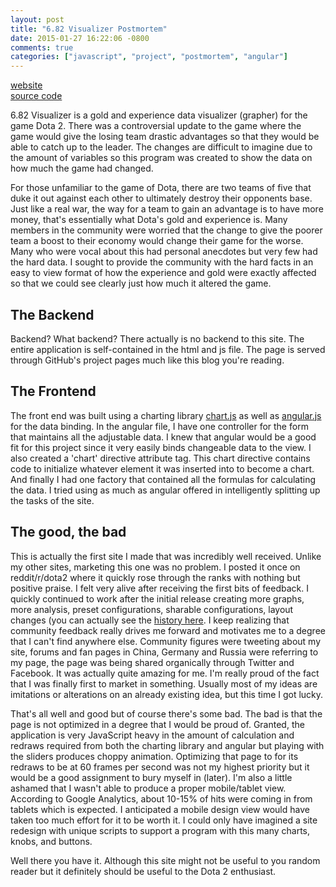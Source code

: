 ```yaml
---
layout: post
title: "6.82 Visualizer Postmortem"
date: 2015-01-27 16:22:06 -0800
comments: true
categories: ["javascript", "project", "postmortem", "angular"]
---
```


<a href="http://jasonjl.me/682Visualizer">website</a>   
<a href="https://github.com/lee-jason/682Visualizer">source code</a>   

6.82 Visualizer is a gold and experience data visualizer (grapher) for the game Dota 2.  There was a controversial update to the game where the game would give the losing team drastic advantages so that they would be able to catch up to the leader. The changes are difficult to imagine due to the amount of variables so this program was created to show the data on how much the game had changed.

<!-- more --> 

For those unfamiliar to the game of Dota, there are two teams of five that duke it out against each other to ultimately destroy their opponents base. Just like a real war, the way for a team to gain an advantage is to have more money, that's essentially what Dota's gold and experience is. Many members in the community were worried that the change to give the poorer team a boost to their economy would change their game for the worse. Many who were vocal about this had personal anecdotes but very few had the hard data. I sought to provide the community with the hard facts in an easy to view format of how the experience and gold were exactly affected so that we could see clearly just how much it altered the game.
 

<h2>The Backend</h2>
Backend? What backend? There actually is no backend to this site.  The entire application is self-contained in the html and js file.  The page is served through GitHub's project pages much like this blog you're reading.
 
<h2>The Frontend</h2>
The front end was built using a charting library <a href="http://www.chartjs.org/">chart.js</a> as well as <a href="https://angularjs.org/">angular.js</a> for the data binding. In the angular file, I have one controller for the form that maintains all the adjustable data. I knew that angular would be a good fit for this project since it very easily binds changeable data to the view. I also created a 'chart' directive attribute tag. This chart directive contains code to initialize whatever element it was inserted into to become a chart. And finally I had one factory that contained all the formulas for calculating the data. I tried using as much as angular offered in intelligently splitting up the tasks of the site.
 
<h2>The good, the bad</h2>
This is actually the first site I made that was incredibly well received. Unlike my other sites, marketing this one was no problem. I posted it once on reddit/r/dota2 where it quickly rose through the ranks with nothing but positive praise. I felt very alive after receiving the first bits of feedback. I quickly continued to work after the initial release creating more graphs, more analysis, preset configurations, sharable configurations, layout changes (you can actually see the <a href="https://github.com/lee-jason/682Visualizer/commits/gh-pages">history here</a>. I keep realizing that community feedback really drives me forward and motivates me to a degree that I can't find anywhere else. Community figures were tweeting about my site, forums and fan pages in China, Germany and Russia were referring to my page, the page was being shared organically through Twitter and Facebook. It was actually quite amazing for me. I'm really proud of the fact that I was finally first to market in something. Usually most of my ideas are imitations or alterations on an already existing idea, but this time I got lucky.

That's all well and good but of course there's some bad.  The bad is that the page is not optimized in a degree that I would be proud of. Granted, the application is very JavaScript heavy in the amount of calculation and redraws required from both the charting library and angular but playing with the sliders produces choppy animation. Optimizing that page to for its redraws to be at 60  frames per second was not my highest priority but it would be a good assignment to bury myself in (later). I'm also a little ashamed that I wasn't able to produce a proper mobile/tablet view.  According to Google Analytics, about 10-15% of hits were coming in from tablets which is expected. I anticipated a mobile design view would have taken too much effort for it to be worth it. I could only have imagined a site redesign with unique scripts to support a program with this many charts, knobs, and buttons.

Well there you have it. Although this site might not be useful to you random reader but it definitely should be useful to the Dota 2 enthusiast.